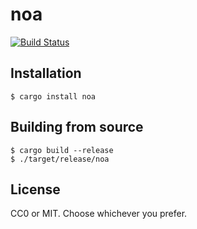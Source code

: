 noa
====
[![Build Status](https://travis-ci.com/seiyanuta/noa.svg?branch=master)](https://travis-ci.com/seiyanuta/noa)

Installation
------------
```
$ cargo install noa
```

Building from source
--------------------
```
$ cargo build --release
$ ./target/release/noa
```

License
-------
CC0 or MIT. Choose whichever you prefer.
